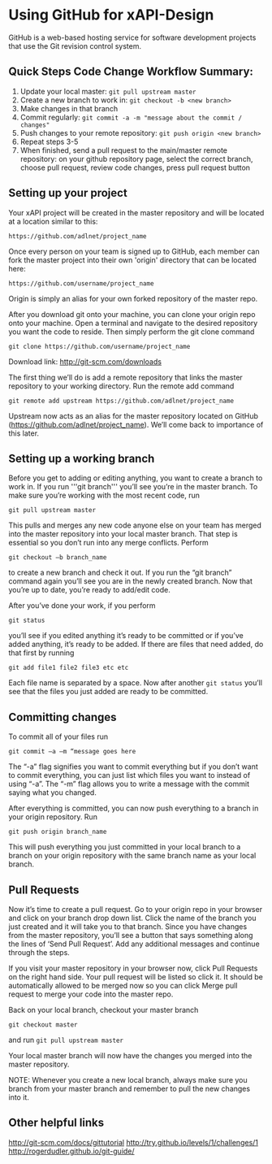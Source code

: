 Using GitHub for xAPI-Design
============================

GitHub is a web-based hosting service for software development projects that use the Git revision control system. 

## Quick Steps Code Change Workflow Summary:
1. Update your local master: `git pull upstream master`
2. Create a new branch to work in: `git checkout -b <new branch>`
3. Make changes in that branch
4. Commit regularly: `git commit -a -m "message about the commit / changes"`
5. Push changes to your remote repository: `git push origin <new branch>`
6. Repeat steps 3-5
7. When finished, send a pull request to the main/master remote repository: on your github repository page, select the correct branch, choose pull request, review code changes, press pull request button


## Setting up your project

Your xAPI project will be created in the master repository and will be located at a location similar to this: 

`https://github.com/adlnet/project_name`

Once every person on your team is signed up to GitHub, each member can fork the master project into their own 
'origin' directory that can be located here: 

`https://github.com/username/project_name`  

Origin is simply an alias for your own forked repository of the master repo.

After you download git onto your machine, you can clone your origin repo onto your machine. Open a terminal and 
navigate to the desired repository you want the code to reside. Then simply perform the git clone command

`git clone https://github.com/username/project_name`

Download link: http://git-scm.com/downloads

The first thing we’ll do is add a remote repository that links the master repository to your working directory. 
Run the remote add command

`git remote add upstream https://github.com/adlnet/project_name`

Upstream now acts as an alias for the master repository located on GitHub (https://github.com/adlnet/project_name). 
We’ll come back to importance of this later.

## Setting up a working branch

Before you get to adding or editing anything, you want to create a branch to work in. If you run '''git branch''' 
you’ll see you’re in the master branch. To make sure you’re working with the most recent code, run 

`git pull upstream master` 

This pulls and merges any new code anyone else on your team has merged into the master repository into your local 
master branch. That step is essential so you don’t run into any merge conflicts.   Perform 

`git checkout –b branch_name` 

to create a new branch and check it out. If you run the “git branch” command again you’ll see you are in the newly 
created branch. Now that you’re up to date, you’re ready to add/edit code.

After you’ve done your work, if you perform 

`git status`

you’ll see if you edited anything it’s ready to be committed or if you’ve added anything, it’s ready to be added. 
If there are files that need added, do that first by running 

`git add file1 file2 file3 etc etc`

Each file name is separated by a space. Now after another `git status` you’ll see that the files you just added 
are ready to be committed. 

## Committing changes

To commit all of your files run

`git commit –a –m “message goes here`

The “-a” flag signifies you want to commit everything but if you don’t want to commit everything, 
you can just list which files you want to instead of using “-a”. The “-m” flag allows you to write a message with 
the commit saying what you changed.

After everything is committed, you can now push everything to a branch in your origin repository. Run 

`git push origin branch_name` 

This will push everything you just committed in your local branch to a branch on your origin repository with the 
same branch name as your local branch.

## Pull Requests

Now it’s time to create a pull request. Go to your origin repo in your browser and click on your branch drop down list. 
Click the name of the branch you just created and it will take you to that branch. Since you have changes from the 
master repository, you’ll see a button that says something along the lines of ‘Send Pull Request’.  Add any additional 
messages and continue through the steps. 

If you visit your master repository in your browser now, click Pull Requests on the right hand side. Your pull request 
will be listed so click it. It should be automatically allowed to be merged now so you can click Merge pull request to 
merge your code into the master repo.

Back on your local branch, checkout your master branch 

`git checkout master`

and run `git pull upstream master` 

Your local master branch will now have the changes you merged into the master repository. 

NOTE:  Whenever you create a new local branch, always make sure you branch from your master branch and remember to 
pull the new changes into it.

## Other helpful links

http://git-scm.com/docs/gittutorial
http://try.github.io/levels/1/challenges/1
http://rogerdudler.github.io/git-guide/
